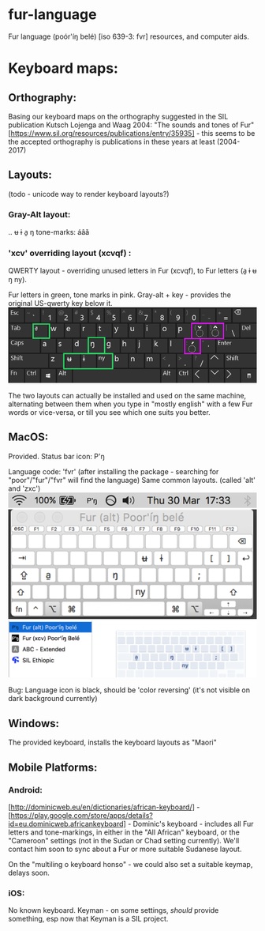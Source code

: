 # fur-language
Fur language (poór'íŋ belé) [iso 639-3: fvr] resources, and computer aids.


# Keyboard maps:
## Orthography:
Basing our keyboard maps on the orthography suggested in the SIL publication Kutsch Lojenga and Waag 2004: "The sounds and tones of Fur"
[https://www.sil.org/resources/publications/entry/35935] - this seems to be the accepted orthography is publications in these years at least (2004-2017)
## Layouts:
(todo - unicode way to render keyboard layouts?)
### Gray-Alt layout:
..
ʉ ɨ a̱ ŋ
tone-marks: áâǎ
### 'xcv' overriding layout (xcvqf) :
QWERTY layout - overriding unused letters in Fur (xcvqf), to Fur letters (a̱ ɨ ʉ ŋ ny).

Fur letters in green, tone marks in pink. Gray-alt + key - provides the original US-qwerty key below it.
![image of lowercase keymap](./kbd_zxc_01.png)

The two layouts can actually be installed and used on the same machine, alternating between them when you type in "mostly english" with a few Fur words or vice-versa, or till you see which one suits you better.


## MacOS:
Provided.
Status bar icon: P'ŋ

 Language code: 'fvr' (after installing the package - searching for "poor"/"fur"/"fvr" will find the language) Same common layouts. (called 'alt' and 'zxc')
![image of mac status bar with [ ] keymap](./fur_mac_02.png)
![image of alt-state keymap](./fur_mac_03.png)
![image of alt-state keymap](./fur_mac_01.png)

Bug: Language icon is black, should be 'color reversing' (it's not visible on dark background currently)

## Windows:
The provided keyboard, installs the keyboard layouts as "Maori"

## Mobile Platforms:

### Android:
[http://dominicweb.eu/en/dictionaries/african-keyboard/] -
[https://play.google.com/store/apps/details?id=eu.dominicweb.africankeyboard] - Dominic's keyboard - includes all Fur letters and tone-markings, in either in the "All African" keyboard, or the "Cameroon" settings (not in the Sudan or Chad setting currently). We'll contact him soon to sync about a Fur or more suitable Sudanese layout.

On the "multiling o keyboard honso" - we could also set a suitable keymap, delays soon.

### iOS:
No known keyboard.
Keyman - on some settings, _should_ provide something, esp now that Keyman is a SIL project.
